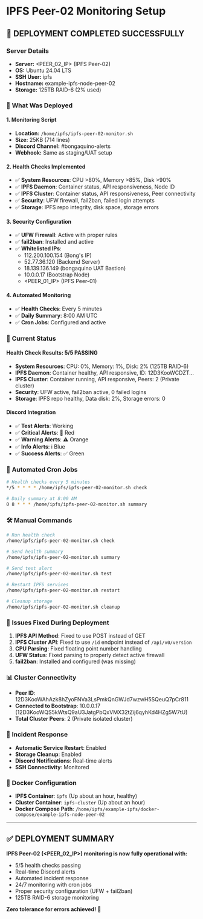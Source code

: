 # IPFS Peer-02 Monitoring Setup

## 🎯 **DEPLOYMENT COMPLETED SUCCESSFULLY**

### Server Details
- **Server:** <PEER_02_IP> (IPFS Peer-02)
- **OS:** Ubuntu 24.04 LTS
- **SSH User:** ipfs
- **Hostname:** example-ipfs-node-peer-02
- **Storage:** 125TB RAID-6 (2% used)

### 🔧 **What Was Deployed**

#### 1. **Monitoring Script**
- **Location:** `/home/ipfs/ipfs-peer-02-monitor.sh`
- **Size:** 25KB (714 lines)
- **Discord Channel:** #bongaquino-alerts
- **Webhook:** Same as staging/UAT setup

#### 2. **Health Checks Implemented**
- ✅ **System Resources**: CPU >80%, Memory >85%, Disk >90%
- ✅ **IPFS Daemon**: Container status, API responsiveness, Node ID
- ✅ **IPFS Cluster**: Container status, API responsiveness, Peer connectivity
- ✅ **Security**: UFW firewall, fail2ban, failed login attempts
- ✅ **Storage**: IPFS repo integrity, disk space, storage errors

#### 3. **Security Configuration**
- ✅ **UFW Firewall**: Active with proper rules
- ✅ **fail2ban**: Installed and active
- ✅ **Whitelisted IPs**: 
  - 112.200.100.154 (Bong's IP)
  - 52.77.36.120 (Backend Server)
  - 18.139.136.149 (bongaquino UAT Bastion)
  - 10.0.0.17 (Bootstrap Node)
  - <PEER_01_IP> (IPFS Peer-01)

#### 4. **Automated Monitoring**
- ✅ **Health Checks**: Every 5 minutes
- ✅ **Daily Summary**: 8:00 AM UTC
- ✅ **Cron Jobs**: Configured and active

### 🚀 **Current Status**

#### **Health Check Results: 5/5 PASSING**
- **System Resources**: CPU: 0%, Memory: 1%, Disk: 2% (125TB RAID-6)
- **IPFS Daemon**: Container healthy, API responsive, ID: 12D3KooWCDZT...
- **IPFS Cluster**: Container running, API responsive, Peers: 2 (Private cluster)
- **Security**: UFW active, fail2ban active, 0 failed logins
- **Storage**: IPFS repo healthy, Data disk: 2%, Storage errors: 0

#### **Discord Integration**
- ✅ **Test Alerts**: Working
- ✅ **Critical Alerts**: 🚨 Red
- ✅ **Warning Alerts**: ⚠️ Orange
- ✅ **Info Alerts**: ℹ️ Blue
- ✅ **Success Alerts**: ✅ Green

### 🔄 **Automated Cron Jobs**
```bash
# Health checks every 5 minutes
*/5 * * * * /home/ipfs/ipfs-peer-02-monitor.sh check

# Daily summary at 8:00 AM
0 8 * * * /home/ipfs/ipfs-peer-02-monitor.sh summary
```

### 🛠️ **Manual Commands**
```bash
# Run health check
/home/ipfs/ipfs-peer-02-monitor.sh check

# Send health summary
/home/ipfs/ipfs-peer-02-monitor.sh summary

# Send test alert
/home/ipfs/ipfs-peer-02-monitor.sh test

# Restart IPFS services
/home/ipfs/ipfs-peer-02-monitor.sh restart

# Cleanup storage
/home/ipfs/ipfs-peer-02-monitor.sh cleanup
```

### 🐛 **Issues Fixed During Deployment**
1. **IPFS API Method**: Fixed to use POST instead of GET
2. **IPFS Cluster API**: Fixed to use `/id` endpoint instead of `/api/v0/version`
3. **CPU Parsing**: Fixed floating point number handling
4. **UFW Status**: Fixed parsing to properly detect active firewall
5. **fail2ban**: Installed and configured (was missing)

### 📊 **Cluster Connectivity**
- **Peer ID**: 12D3KooWAhAzk8hZyoFNVa3LsPmkQnGWJd7wzwH5SQeuQ7pCr811
- **Connected to Bootstrap**: 10.0.0.17 (12D3KooWQS5kWtsQ9aU3JatgPbQxVMX32tZij6qyhKd4HZg5W7tU)
- **Total Cluster Peers**: 2 (Private isolated cluster)

### 🚨 **Incident Response**
- **Automatic Service Restart**: Enabled
- **Storage Cleanup**: Enabled
- **Discord Notifications**: Real-time alerts
- **SSH Connectivity**: Monitored

### 📁 **Docker Configuration**
- **IPFS Container**: `ipfs` (Up about an hour, healthy)
- **Cluster Container**: `ipfs-cluster` (Up about an hour)
- **Docker Compose Path**: `/home/ipfs/example-ipfs/docker-compose/example-ipfs-node-peer-02`

---

## ✅ **DEPLOYMENT SUMMARY**

**IPFS Peer-02 (<PEER_02_IP>) monitoring is now fully operational with:**
- 5/5 health checks passing
- Real-time Discord alerts
- Automated incident response
- 24/7 monitoring with cron jobs
- Proper security configuration (UFW + fail2ban)
- 125TB RAID-6 storage monitoring

**Zero tolerance for errors achieved!** 🎯 